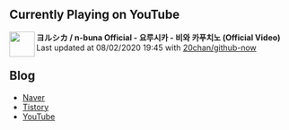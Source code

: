 ## Currently Playing on YouTube

[<img align="left" height="45" src="https://yt3.ggpht.com/a/AATXAJyD8SYdT_Rg-adPJZlfdZlzXXXjE23fk_xkI078=s88-c-k-c0xffffffff-no-nd-rj">](https://www.youtube.com/channel/UCRIgIJQWuBJ0Cv_VlU3USNA)

**ヨルシカ / n-buna Official - 요루시카 - 비와 카푸치노 (Official Video)**  
Last updated at 08/02/2020 19:45 with [20chan/github-now](https://github.com/20chan/github-now)

## Blog

- [Naver](http://blog.naver.com/neurowhai)
- [Tistory](http://neurowhai.tistory.com/)
- [YouTube](https://www.youtube.com/channel/UCB_v1xU6laBHOeH6z4L-Mtw)
